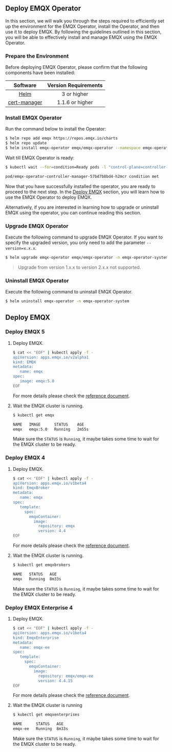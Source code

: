 ## Deploy EMQX Operator

In this section, we will walk you through the steps required to efficiently set up the environment for the EMQX Operator, install the Operator, and then use it to deploy EMQX. By following the guidelines outlined in this section, you will be able to effectively install and manage EMQX using the EMQX Operator.

### Prepare the Environment

Before deploying EMQX Operator, please confirm that the following components have been installed:

| Software                | Version Requirements |
|:-----------------------:|:--------------------:|
|  [Helm](https://helm.sh)                 |  3 or higher  |
|  [cert-manager](https://cert-manager.io) |  1.1.6 or higher  |

### Install EMQX Operator

Run the command below to install the Operator:

```bash
$ helm repo add emqx https://repos.emqx.io/charts
$ helm repo update
$ helm install emqx-operator emqx/emqx-operator --namespace emqx-operator-system --create-namespace
```

Wait till EMQX Operator is ready:

```bash
$ kubectl wait --for=condition=Ready pods -l "control-plane=controller-manager" -n emqx-operator-system

pod/emqx-operator-controller-manager-57bd7b8bd4-h2mcr condition met
```

Now that you have successfully installed the operator, you are ready to proceed to the next step. In the [Deploy EMQX](#deploy-emqx) section, you will learn how to use the EMQX Operator to deploy EMQX. 

Alternatively, if you are interested in learning how to upgrade or uninstall EMQX using the operator, you can continue reading this section. 

### Upgrade EMQX Operator

Execute the following command to upgrade EMQX Operator. If you want to specify the upgraded version, you only need to add the parameter `--version=x.x.x`.

```bash
$ helm upgrade emqx-operator emqx/emqx-operator -n emqx-operator-system
```

> Upgrade from version 1.x.x to version 2.x.x not supported. 

### Uninstall EMQX Operator

Execute the following command to uninstall EMQX Operator.

```bash
$ helm uninstall emqx-operator -n emqx-operator-system
```

## Deploy EMQX

### Deploy EMQX 5 <!--shall we distinguish enterprise and opensource？-->

1. Deploy EMQX.

   ```bash
   $ cat << "EOF" | kubectl apply -f -
   apiVersion: apps.emqx.io/v2alpha1
   kind: EMQX
   metadata:
      name: emqx
   spec:
      image: emqx:5.0
   EOF
   ```

   For more details please check the [reference document](https://github.com/emqx/emqx-operator/blob/main/docs/en_US/reference/v2alpha1-reference.md).

2. Wait the EMQX cluster is running.

   ```bash
   $ kubectl get emqx
   
   NAME   IMAGE      STATUS    AGE
   emqx   emqx:5.0   Running   2m55s
   ```

   Make sure the `STATUS` is `Running`, it maybe takes some time to wait for the EMQX cluster to be ready.

### Deploy EMQX 4

1. Deploy EMQX.

   ```bash
   $ cat << "EOF" | kubectl apply -f -
   apiVersion: apps.emqx.io/v1beta4
   kind: EmqxBroker
   metadata:
      name: emqx
   spec:
      template:
        spec:
          emqxContainer:
            image:
              repository: emqx
              version: 4.4
   EOF
   ```

   For more details please check the [reference document](https://github.com/emqx/emqx-operator/blob/main/docs/en_US/reference/v1beta4-reference.md).

2. Wait the EMQX cluster is running.

   ```bash
   $ kubectl get emqxbrokers
   
   NAME   STATUS   AGE
   emqx   Running  8m33s
   ```

   Make sure the `STATUS` is `Running`, it maybe takes some time to wait for the EMQX cluster to be ready.

### Deploy EMQX Enterprise 4

1. Deploy EMQX.

    ```bash
    $ cat << "EOF" | kubectl apply -f -
    apiVersion: apps.emqx.io/v1beta4
    kind: EmqxEnterprise
    metadata:
       name: emqx-ee
    spec:
       template:
         spec:
           emqxContainer:
             image:
               repository: emqx/emqx-ee
               version: 4.4.15
    EOF
    ```

    For more details please check the [reference document](https://github.com/emqx/emqx-operator/blob/main/docs/en_US/reference/v1beta4-reference.md).

2. Wait the EMQX cluster is running

   ```bash
   $ kubectl get emqxenterprises
   
   NAME      STATUS   AGE
   emqx-ee   Running  8m33s
   ```

   Make sure the `STATUS` is `Running`, it maybe takes some time to wait for the EMQX cluster to be ready.
